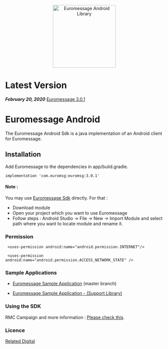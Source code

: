 
<p align="center">
  <a target="_blank" rel="noopener noreferrer" href="https://github.com/relateddigital/euromessage-android"><img src="https://github.com/relateddigital/euromessage-android/blob/heads/feature/carousel_implementation/app/euromessage.png" alt="Euromessage Android Library" width="200" style="max-width:100%;"></a>
</p>


# Latest Version 

***February 20, 2020***  [Euromessage 3.0.1](https://github.com/relateddigital/euromessage-android/releases/tag/3.0.1) 


# Euromessage Android

The Euromessage Android Sdk is a java implementation of an Android client for Euromessage.

## Installation

Add Euromessage to the dependencies in app/build.gradle.

```implementation 'com.euromsg:euromsg:3.0.1'```
 
#### Note : 

You may use [Euromessage Sdk](https://github.com/relateddigital/euromessage-android/tree/master/euromsg) directly.
 For that :
- Download module
- Open your project which you want to use Euromessage
- Follow steps : Android Studio -> File -> New -> Import Module and select path where you want to locate module and rename it.


### Permission

     <uses-permission android:name="android.permission.INTERNET"/>

     <uses-permission android:name="android.permission.ACCESS_NETWORK_STATE" /> 
     
    
### Sample Applications 

- [Euromessage Sample Application](https://github.com/relateddigital/euromessage-android/releases/tag/3.0.1) 
 (master branch)

- [Euromessage Sample Application - (Support Library) ](https://github.com/relateddigital/euromessage-android/tree/euromessage-support)

### Using the SDK

RMC Campaign and more information :  [Please check this](https://docs.relateddigital.com/display/KB/Android+SDK). 

### Licence


 [Related Digital ](https://www.relateddigital.com/)
